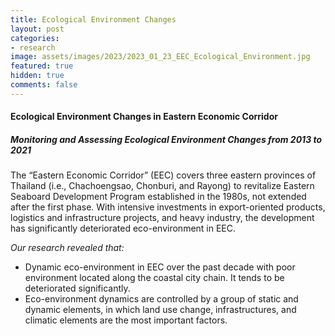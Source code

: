```yaml
---
title: Ecological Environment Changes 
layout: post
categories:
- research
image: assets/images/2023/2023_01_23_EEC_Ecological_Environment.jpg
featured: true
hidden: true
comments: false
---
```


#### Ecological Environment Changes in Eastern Economic Corridor
##### Monitoring and Assessing Ecological Environment Changes from 2013 to 2021


The “Eastern Economic Corridor” (EEC) covers three eastern provinces of Thailand (i.e., Chachoengsao, Chonburi, and Rayong) to revitalize Eastern Seaboard Development Program established in the 1980s, not extended after the first phase.
With intensive investments in export-oriented products, logistics and infrastructure projects, and heavy industry, the development has significantly deteriorated eco-environment in EEC. 

<i> Our research revealed that: </i>

* Dynamic eco-environment in EEC over the past decade with poor environment located along the coastal city chain. It tends to be deteriorated significantly. 
* Eco-environment dynamics are controlled by a group of static and dynamic elements, in which land use change, infrastructures, and climatic elements are the most important factors. 




